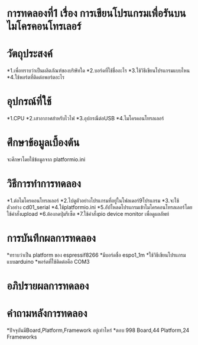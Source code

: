 # การทดลองที่1 เรื่อง การเขียนโปรแกรมเพื่อรันบนไมโครคอนโทรเลอร์

# วัตถุประสงค์
*1.เพื่อทราบว่าเป็นผลิตภัณฑ์ของบริษัทใด
*2.บอร์ดที่ใช้ชื่ออะไร
*3.ใช้วิธีเขียนโปรแกรมแบบไหน
*4.ใช้พอร์ตที่ติดต่อพอร์ตอะไร

# อุปกรณ์ที่ใช้
*1.CPU
*2.เสาอากาศสำหรับไวไฟ
*3.อุปกรณืต่อUSB
*4.ไมโครคอนโทรลเลอร์

# ศึกษาข้อมูลเบื้องต้น
จะศึกษาโดยใช้ข้อมูลจาก platformio.ini

# วิธีการทำการทดลอง
*1.ต่อไมโครคอนโทรลเลอร์
*2.ไปดูตัวอย่างโปรแกรมที่อยู่ในโฟลเดอร์9โปรแกรม
*3.จะใช้ตัวอย่าง cd01_serial
*4.ใช้platformio.ini
*5.อัปโหลดโปรแกรมเข้าไมโครคอนโทรลเลอร์โดยใช้คำสั่งupload
*6.ต้องกดปุ่มรีเซ็ต
*7.ใช้คำสั่งpio device monitor เพื่อดูผลลัพท์

# การบันทึกผลการทดลอง
*ทราบว่าเป็น platform ของ espressif8266
*มีบอร์ดชื่อ espo1_1m
*ใช้วิธีเขียนโปรแกรมแบบarduino
*พอร์ตที่ใช้ติดต่อคือ COM3

# อภิปรายผลการทดลอง


# คำถามหลังการทดลอง
*ปัจจุบันมีBoard,Platform,Framework อยู่เท่าไหร่
*ตอบ 998 Board,44 Platform,24 Frameworks







